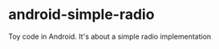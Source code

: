 android-simple-radio
====================

Toy code in Android. It's about a simple radio implementation
